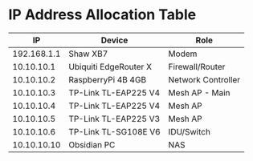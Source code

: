 # IP Address Allocation Table

| IP          | Device                | Role               |
| ----------- | --------------------- | ------------------ |
| 192.168.1.1 | Shaw XB7              | Modem              |
| 10.10.10.1  | Ubiquiti EdgeRouter X | Firewall/Router    |
| 10.10.10.2  | RaspberryPi 4B 4GB    | Network Controller |
| 10.10.10.3  | TP-Link TL-EAP225 V4  | Mesh AP - Main     |
| 10.10.10.4  | TP-Link TL-EAP225 V4  | Mesh AP            |
| 10.10.10.5  | TP-Link TL-EAP225 V3  | Mesh AP            |
| 10.10.10.6  | TP-Link TL-SG108E V6  | IDU/Switch         |
| 10.10.10.10 | Obsidian PC           | NAS                |
